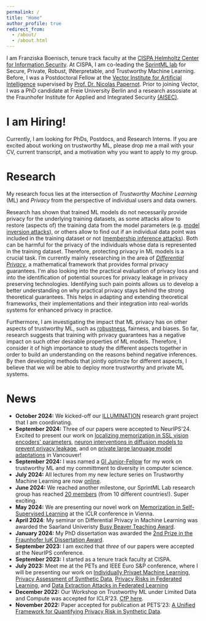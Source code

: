 ```yaml
---
permalink: /
title: "Home"
author_profile: true
redirect_from: 
  - /about/
  - /about.html
---
```


I am Franziska Boenisch, tenure track faculty at the [CISPA Helmholtz Center for Information Security](https://cispa.de/en).
At CISPA, I am co-leading the [SprintML lab](https://sprintml.com/) for Secure, Private, Robust, INterpretable, and Trustworthy Machine Learning.
Before, I was a Postdoctoral Fellow at the [Vector Institute for Artificial Intelligence](https://vectorinstitute.ai/) supervised by [Prof. Dr. Nicolas Papernot](https://www.papernot.fr/). Prior to joining Vector, I was a PhD candidate at Freie University Berlin and a research assosiate at the Fraunhofer Institute for Applied and Integrated Security [(AISEC)](https://www.aisec.fraunhofer.de/en.html).

# I am Hiring!
Currently, I am looking for PhDs, Postdocs, and Research Interns. If you are excited about working on trustworthy ML, please drop me a mail with your CV, current transcript, and a motivation why you want to apply to my group. 

# Research
My research focus lies at the intersection of *Trustworthy Machine Learning* (ML) and *Privacy* from the perspective of individual users and data owners. 

Research has shown that trained ML models do not necessarily provide privacy for the underlying training datasets, as some attacks allow to restore (aspects of) the training data from the model parameters (e.g. [model inversion attacks](/posts/2020/12/model-inversion/)), or others allow to find out if an individual data point was included in the training dataset or not ([membership inference attacks](/posts/2021/01/membership-inference/)). Both can be harmful for the privacy of the individuals whose data is represented in the training dataset.
Therefore, protecting privacy in ML models is a crucial task. I’m currently mainly researching in the area of [*Differential Privacy*](/posts/2021/03/differential-privacy/), a mathematical framework that provides formal privacy guarantees. I'm also looking into the practical evaluation of privacy loss and into the identification of potential sources for privacy leakage in privacy preserving technologies. Identifying such pain points allows us to develop a better understanding on why practical privacy stays behind the strong theoretical guarantees. This helps in adapting and extending theoretical frameworks, their implementations and their integration into real-worlds systems for enhanced privacy in practice.

Furthermore, I am investigating the impact that ML privacy has on other aspects of trustworthy ML, such as [robustness](https://arxiv.org/pdf/2105.07985.pdf), fairness, and biases.
So far, research suggests that training with privacy guarantees has a negative impact on such other desirable properties of ML models.
Therefore, I consider it of high importance to study the different aspects together in order to build an understanding on the reasons behind negative inferences.
By then developing methods that jointly optimize for different aspects, I believe that we will be able to deploy more trustworthy and private ML systems.





# News
- **October 2024:** We kicked-off our [ILLUMINATION](https://cispa.de/illumination-kickoff) research grant project that I am coordinating. 
- **September 2024:** Three of our papers were accepted to NeurIPS'24. Excited to present our work on [localizing memorization in SSL vision encoders' parameters](https://arxiv.org/pdf/2409.19069), [neuron interventions in diffusion models to prevent privacy leakage](https://openreview.net/pdf?id=5wOrSneuwe), and on [private large language model adaptations](https://openreview.net/pdf?id=uGml3wUL8s) in Vancouver! 
- **September 2024:** I was named a [GI Junior-Fellow](https://gi.de/meldung/ki-medizin-recht-diversitaet-gi-vier-informatik-talente-zu-junior-fellows) for my work on trustworthy ML and my committment to diversity in computer science.
- **July 2024:** All lectures from my new lecture series on Trustworthy Machine Learning are now [online](https://www.youtube.com/watch?v=plya81v-ZQo&list=PLNfU-a7sxIwvS7dhnOPdFtvhdNcrnufEW&pp=iAQB).
- **June 2024:** We reached another milestone, our SprintML Lab research group has reached [20 members](https://sprintml.com/team/) (from 10 different countries!). Super exciting.
- **May 2024:** We are presenting our novel work on [Memorization in Self-Supervised Learning](https://arxiv.org/pdf/2401.12233) at the ICLR conference in Vienna.
- **April 2024**: My seminar on Differential Privacy in Machine Learning was awarded the Saarland Univeristy [Busy Beaver Teaching Award](https://cispa.de/en/busy-beaver-awards).
- **January 2024:** My PhD dissertation was awarded the [2nd Prize in the Fraunhofer IuK Dissertation Award](https://www.iuk.fraunhofer.de/de/news-web/2024/ict-winners-2023.html).
- **September 2023:** I am excited that *three* of our papers were accepted at the NeurIPS conference.
- **September 2023:** I started as a tenure track faculty at CISPA.
- **July 2023:** Meet me at the PETs and IEEE Euro S&P conference, where I will be presenting our work on [Individually Privaet Machine Learning](https://www.petsymposium.org/2023/files/papers/issue1/popets-2023-0010.pdf), [Privacy Assessment of Synthetic Data](https://www.petsymposium.org/2023/files/papers/issue2/popets-2023-0055.pdf), [Privacy Risks in Federated Learning](https://arxiv.org/pdf/2112.02918.pdf?trk=article-ssr-frontend-pulse_x-social-details_comments-action_comment-text), and [Data Extraction Attacks in Federated Learning](https://arxiv.org/pdf/2301.04017.pdf)
- **December 2022:**  Our Workshop on Trustworthy ML under Limited Data and Compute was accepted for ICLR'23. [CfP here](https://sites.google.com/view/trustml-unlimited/home?authuser=0).
- **November 2022:**  Paper accepted for publication at PETS'23: [A Unified Framework for Quantifying Privacy Risk in Synthetic Data](https://arxiv.org/pdf/2211.10459.pdf).
<!---- **September 2022:**  Paper accepted at the 36th Conference on Neural Information Processing Systems (NeurIPS'22): [Dataset Inference for Self-Supervised Models](https://arxiv.org/abs/2209.09024).
- **September 2022:** Paper accepted for publication at PETS'23: [Individualized PATE: Differentially Private Machine Learning with Individual Privacy Guarantees](https://arxiv.org/abs/2202.10517).
- **September 2022:** We're presenting our paper on [Introducing Model Inversion Attacks on Automatic Speaker Recognition](https://www.isca-speech.org/archive/pdfs/spsc_2022/pizzi22_spsc.pdf) at the 2nd Symposium on Security and Privacy in Speech Communication (SPSC).
- **August 2022:** I'm happy to announce that I finalized my PhD duties and will be joining the Canadian Vector Institute as a Postdoctoral Fellow under the supervision of Prof. Dr. Nicolas Papernot by the end of the month.
- **April 2022:** Super proud that my interview on Differential Privacy with the Google-Aufbruch magazine made it to the [title page](https://kstatic.googleusercontent.com/files/1791d34518d7768efe0fb6d698f45a276c507ddbb67bcc916c87c564de8fc212023df574da98c9a8d8f149dc964371e003b6120b1f2188740a464ef157102ef4).--->



